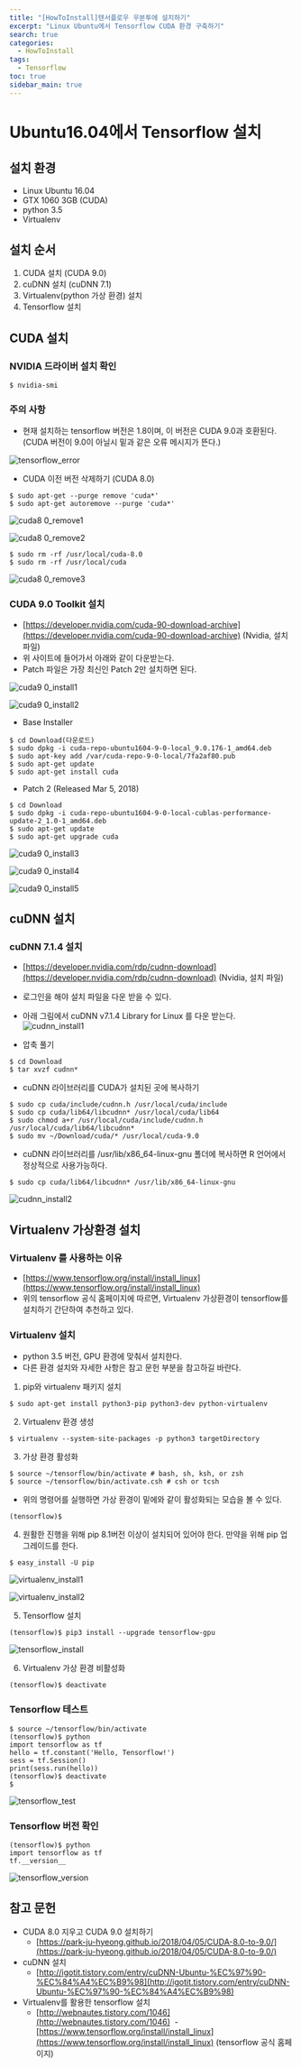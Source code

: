 ```yaml
---
title: "[HowToInstall]텐서플로우 우분투에 설치하기"
excerpt: "Linux Ubuntu에서 Tensorflow CUDA 환경 구축하기"
search: true
categories:
  - HowToInstall
tags:
  - Tensorflow
toc: true
sidebar_main: true
---
```


# Ubuntu16.04에서 Tensorflow 설치

## 설치 환경
- Linux Ubuntu 16.04
- GTX 1060 3GB (CUDA)
- python 3.5
- Virtualenv

## 설치 순서
1) CUDA 설치 (CUDA 9.0)
2) cuDNN 설치 (cuDNN 7.1)
3) Virtualenv(python 가상 환경) 설치
4) Tensorflow 설치

## CUDA 설치

### NVIDIA 드라이버 설치 확인

~~~
$ nvidia-smi
~~~

### 주의 사항
- 현재 설치하는 tensorflow 버전은 1.8이며, 이 버전은 CUDA 9.0과 호환된다. (CUDA 버전이 9.0이 아닐시 밑과 같은 오류 메시지가 뜬다.)

![tensorflow_error](https://user-images.githubusercontent.com/34755287/46916462-11a91c00-cff6-11e8-81a9-13f8f09bbf36.JPG)

- CUDA 이전 버전 삭제하기 (CUDA 8.0)

~~~
$ sudo apt-get --purge remove 'cuda*'
$ sudo apt-get autoremove --purge 'cuda*'
~~~

![cuda8 0_remove1](https://user-images.githubusercontent.com/34755287/46916450-0f46c200-cff6-11e8-927d-5057c427205f.JPG)

![cuda8 0_remove2](https://user-images.githubusercontent.com/34755287/46916451-0fdf5880-cff6-11e8-8e59-432d79b0e694.JPG)

~~~
$ sudo rm -rf /usr/local/cuda-8.0
$ sudo rm -rf /usr/local/cuda
~~~

![cuda8 0_remove3](https://user-images.githubusercontent.com/34755287/46916452-0fdf5880-cff6-11e8-9747-4d4281a8a979.JPG)

### CUDA 9.0 Toolkit 설치
- [https://developer.nvidia.com/cuda-90-download-archive](https://developer.nvidia.com/cuda-90-download-archive) (Nvidia, 설치 파일)
- 위 사이트에 들어가서 아래와 같이 다운받는다.
- Patch 파일은 가장 최신인 Patch 2만 설치하면 된다.

![cuda9 0_install1](https://user-images.githubusercontent.com/34755287/46916455-1077ef00-cff6-11e8-8544-36e103d599b6.JPG)

![cuda9 0_install2](https://user-images.githubusercontent.com/34755287/46916456-1077ef00-cff6-11e8-8e7a-3605ab2c5329.JPG)

- Base Installer

~~~
$ cd Download(다운로드)
$ sudo dpkg -i cuda-repo-ubuntu1604-9-0-local_9.0.176-1_amd64.deb
$ sudo apt-key add /var/cuda-repo-9-0-local/7fa2af80.pub
$ sudo apt-get update
$ sudo apt-get install cuda
~~~

- Patch 2 (Released Mar 5, 2018)

~~~
$ cd Download
$ sudo dpkg -i cuda-repo-ubuntu1604-9-0-local-cublas-performance-update-2_1.0-1_amd64.deb
$ sudo apt-get update
$ sudo apt-get upgrade cuda
~~~

![cuda9 0_install3](https://user-images.githubusercontent.com/34755287/46916457-1077ef00-cff6-11e8-8136-1502bd163ac3.JPG)

![cuda9 0_install4](https://user-images.githubusercontent.com/34755287/46916458-11108580-cff6-11e8-8f4d-efd282997f28.JPG)

![cuda9 0_install5](https://user-images.githubusercontent.com/34755287/46916459-11108580-cff6-11e8-9629-4d009510a693.JPG)

## cuDNN 설치

### cuDNN 7.1.4 설치
- [https://developer.nvidia.com/rdp/cudnn-download](https://developer.nvidia.com/rdp/cudnn-download) (Nvidia, 설치 파일)
- 로그인을 해야 설치 파일을 다운 받을 수 있다.
- 아래 그림에서 cuDNN v7.1.4 Library for Linux 를 다운 받는다.
![cudnn_install1](https://user-images.githubusercontent.com/34755287/46916460-11108580-cff6-11e8-9655-e2128da3fb3a.JPG)

- 압축 풀기

~~~
$ cd Download
$ tar xvzf cudnn*
~~~

- cuDNN 라이브러리를 CUDA가 설치된 곳에 복사하기

~~~
$ sudo cp cuda/include/cudnn.h /usr/local/cuda/include
$ sudo cp cuda/lib64/libcudnn* /usr/local/cuda/lib64
$ sudo chmod a+r /usr/local/cuda/include/cudnn.h /usr/local/cuda/lib64/libcudnn*
$ sudo mv ~/Download/cuda/* /usr/local/cuda-9.0
~~~

- cuDNN 라이브러리를 /usr/lib/x86_64-linux-gnu 폴더에 복사하면 R 언어에서 정상적으로 사용가능하다.

~~~
$ sudo cp cuda/lib64/libcudnn* /usr/lib/x86_64-linux-gnu
~~~

![cudnn_install2](https://user-images.githubusercontent.com/34755287/46916461-11a91c00-cff6-11e8-94f3-a04b2a9701c4.JPG)

## Virtualenv 가상환경 설치

### Virtualenv 를 사용하는 이유
- [https://www.tensorflow.org/install/install_linux](https://www.tensorflow.org/install/install_linux)
- 위의 tensorflow 공식 홈페이지에 따르면, Virtualenv 가상환경이 tensorflow를 설치하기 간단하여 추천하고 있다.

### Virtualenv 설치
- python 3.5 버전, GPU 환경에 맞춰서 설치한다.
- 다른 환경 설치와 자세한 사항은 참고 문헌 부분을 참고하길 바란다.

1. pip와 virtualenv 패키지 설치

~~~
$ sudo apt-get install python3-pip python3-dev python-virtualenv
~~~

2. Virtualenv 환경 생성

~~~
$ virtualenv --system-site-packages -p python3 targetDirectory
~~~

3. 가상 환경 활성화

~~~
$ source ~/tensorflow/bin/activate # bash, sh, ksh, or zsh
$ source ~/tensorflow/bin/activate.csh # csh or tcsh
~~~

- 위의 명령어를 실행하면 가상 환경이 밑에와 같이 활성화되는 모습을 볼 수 있다.

~~~
(tensorflow)$
~~~

4. 원활한 진행을 위해 pip 8.1버전 이상이 설치되어 있어야 한다. 만약을 위해 pip 업그레이드를 한다.

~~~
$ easy_install -U pip
~~~

![virtualenv_install1](https://user-images.githubusercontent.com/34755287/46916467-1241b280-cff6-11e8-960c-b011df04d342.JPG)

![virtualenv_install2](https://user-images.githubusercontent.com/34755287/46916468-12da4900-cff6-11e8-9c91-3a22fec5ad6e.JPG)

5. Tensorflow 설치

~~~
(tensorflow)$ pip3 install --upgrade tensorflow-gpu
~~~

![tensorflow_install](https://user-images.githubusercontent.com/34755287/46916464-11a91c00-cff6-11e8-9dc6-31290c263589.JPG)

6. Virtualenv 가상 환경 비활성화

~~~
(tensorflow)$ deactivate
~~~

### Tensorflow 테스트

~~~
$ source ~/tensorflow/bin/activate
(tensorflow)$ python
import tensorflow as tf
hello = tf.constant('Hello, Tensorflow!')
sess = tf.Session()
print(sess.run(hello))
(tensorflow)$ deactivate
$
~~~

![tensorflow_test](https://user-images.githubusercontent.com/34755287/46916465-1241b280-cff6-11e8-89ab-8964a32cb97f.JPG)

### Tensorflow 버전 확인

~~~
(tensorflow)$ python
import tensorflow as tf
tf.__version__
~~~

![tensorflow_version](https://user-images.githubusercontent.com/34755287/46916466-1241b280-cff6-11e8-9d8a-3ad17b0294f3.JPG)

## 참고 문헌
- CUDA 8.0 지우고 CUDA 9.0 설치하기
  - [https://park-ju-hyeong.github.io/2018/04/05/CUDA-8.0-to-9.0/](https://park-ju-hyeong.github.io/2018/04/05/CUDA-8.0-to-9.0/)
- cuDNN 설치
  - [http://igotit.tistory.com/entry/cuDNN-Ubuntu-%EC%97%90-%EC%84%A4%EC%B9%98](http://igotit.tistory.com/entry/cuDNN-Ubuntu-%EC%97%90-%EC%84%A4%EC%B9%98)
- Virtualenv를 활용한 tensorflow 설치
  - [http://webnautes.tistory.com/1046](http://webnautes.tistory.com/1046)
  - [https://www.tensorflow.org/install/install_linux](https://www.tensorflow.org/install/install_linux) (tensorflow 공식 홈페이지)
